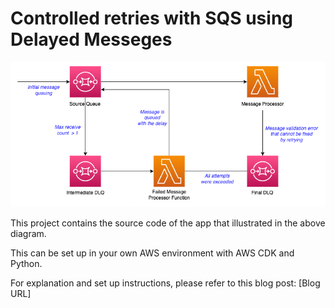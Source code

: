 # Controlled retries with SQS using Delayed Messeges

![architecture](./resources/architecture.png "Architecture")

This project contains the source code of the app that illustrated in the above diagram.

This can be set up in your own AWS environment with AWS CDK and Python.

For explanation and set up instructions, please refer to this blog post:
[Blog URL]